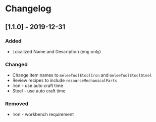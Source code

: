 # Changelog
## [1.1.0] - 2019-12-31
### Added
- Localized Name and Description (eng only)

### Changed
- Change item names to `meleeToolEtoolIron` and `meleeToolEtoolSteel`
- Review recipes to include `resourceMechanicalParts`
- Iron - use auto craft time
- Steel - use auto craft time

### Removed
- Iron - workbench requirement
